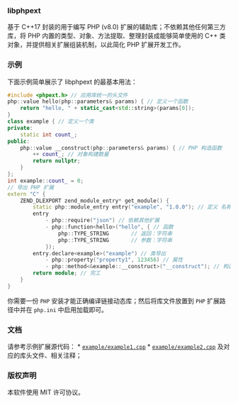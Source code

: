 ### libphpext
基于 C++17 封装的用于编写 PHP (v8.0) 扩展的辅助库；不依赖其他任何第三方库，将 PHP 内置的类型、对象、方法提取、整理封装成能够简单使用的 C++ 类对象，并提供相关扩展组装机制，以此简化 PHP 扩展开发工作。

### 示例
下面示例简单展示了 libphpext 的最基本用法：

``` C++
#include <phpext.h> // 应用库统一的头文件
php::value hello(php::parameters& params) { // 定义一个函数
    return "hello, " + static_cast<std::string>(params[0]);
}
class example { // 定义一个类
private:
    static int count_;
public:
    php::value __construct(php::parameters& params) { // PHP 构造函数
        ++ count_; // 对象构建数量
        return nullptr;
    }
};
int example::count_ = 0;
// 导出 PHP 扩展
extern "C" {
    ZEND_DLEXPORT zend_module_entry* get_module() {
        static php::module_entry entry("example", "1.0.0"); // 定义 名称及版本（须保持在内存中）
        entry
            - php::require("json") // 依赖其他扩展
            - php::function<hello>("hello", { // 函数
                php::TYPE_STRING       // 返回：字符串
                php::TYPE_STRING       // 参数：字符串
            });
        entry.declare<example>("example") // 类导出
            - php::property("property1", 123456) // 属性
            - php::method<&example::__construct>("__construct"); // 构造函数
        return module; // 完工
    }
}
```
你需要一份 `PHP` 安装才能正确编译链接动态库；然后将库文件放置到 `PHP` 扩展路径中并在 `php.ini` 中启用加载即可。

### 文档
请参考示例扩展源代码： 
    * [`example/example1.cpp`](/terrywh/libphpext/blob/master/example/example1.cpp)
    * [`example/example2.cpp`](/terrywh/libphpext/blob/master/example/example2.cpp)
及对应的库头文件、相关注释；

### 版权声明
本软件使用 MIT 许可协议。